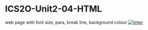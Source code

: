 # ICS2O-Unit2-04-HTML
web page with font size, para, break line, background colour
[![linter](https://github.com/<Colette-Wong>/<unit02-03>/workflows/linter/badge.svg)](https://github.com/marketplace/actions/super-linter)
